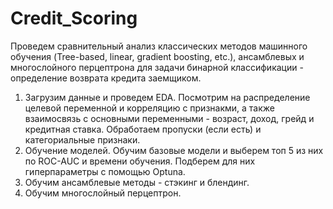 # Credit_Scoring
Проведем сравнительный анализ классических методов машинного обучения (Tree-based, linear, gradient boosting, etc.), ансамблевых и многослойного перцептрона для задачи бинарной классификации - определение возврата кредита заемщиком.
1. Загрузим данные и проведем EDA.
   Посмотрим на распределение целевой переменной и корреляцию с признакми, а также взаимосвязь с основными переменными - возраст, доход, грейд и кредитная ставка. Обработаем пропуски (если есть) и категориальные признаки.
2. Обучение моделей.
  Обучим базовые модели и выберем топ 5 из них по ROC-AUC и времени обучения. Подберем для них гиперпараметры с помощью Optuna.
3. Обучим ансамблевые методы - стэкинг и блендинг.
4. Обучим многослойный перцептрон.
